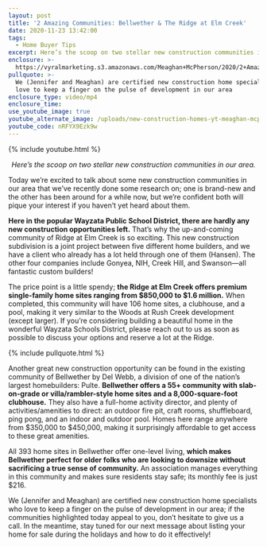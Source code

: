 ```yaml
---
layout: post
title: '2 Amazing Communities: Bellwether & The Ridge at Elm Creek'
date: 2020-11-23 13:42:00
tags:
  - Home Buyer Tips
excerpt: Here’s the scoop on two stellar new construction communities in our area.
enclosure: >-
  https://vyralmarketing.s3.amazonaws.com/Meaghan+McPherson/2020/2+Amazing+Communities_+Bellwether+%26+The+Ridge+at+Elm+Creek.mp4
pullquote: >-
  We (Jennifer and Meaghan) are certified new construction home specialists who
  love to keep a finger on the pulse of development in our area
enclosure_type: video/mp4
enclosure_time:
use_youtube_image: true
youtube_alternate_image: /uploads/new-construction-homes-yt-meaghan-mcpherson.jpg
youtube_code: nRFYX9Ezk9w
---
```


{% include youtube.html %}

<p style="text-align:center;"><em>Here’s the scoop on two stellar new construction communities in our area.</em></p>

Today we’re excited to talk about some new construction communities in our area that we’ve recently done some research on; one is brand-new and the other has been around for a while now, but we’re confident both will pique your interest if you haven’t yet heard about them.&nbsp;

**Here in the popular Wayzata Public School District, there are hardly any new construction opportunities left.** That’s why the up-and-coming community of Ridge at Elm Creek is so exciting. This new construction subdivision is a joint project between five different home builders, and we have a client who already has a lot held through one of them (Hansen). The other four companies include Gonyea, NIH, Creek Hill, and Swanson—all fantastic custom builders\!

The price point is a little spendy; **the Ridge at Elm Creek offers premium single-family home sites ranging from $850,000 to $1.6 million.** When completed, this community will have 106 home sites, a clubhouse, and a pool, making it very similar to the Woods at Rush Creek development (except larger). If you’re considering building a beautiful home in the wonderful Wayzata Schools District, please reach out to us as soon as possible to discuss your options and reserve a lot at the Ridge.&nbsp;

{% include pullquote.html %}

Another great new construction opportunity can be found in the existing community of Bellwether by Del Webb, a division of one of the nation’s largest homebuilders: Pulte. **Bellwether offers a 55+ community with slab-on-grade or villa/rambler-style home sites and a 8,000-square-foot clubhouse.** They also have a full-home activity director, and plenty of activities/amenities to direct: an outdoor fire pit, craft rooms, shuffleboard, ping pong, and an indoor and outdoor pool. Homes here range anywhere from $350,000 to $450,000, making it surprisingly affordable to get access to these great amenities.&nbsp;

All 393 home sites in Bellwether offer one-level living, **which makes Bellwether perfect for older folks who are looking to downsize without sacrificing a true sense of community.** An association manages everything in this community and makes sure residents stay safe; its monthly fee is just $216.&nbsp;

We (Jennifer and Meaghan) are certified new construction home specialists who love to keep a finger on the pulse of development in our area; if the communities highlighted today appeal to you, don’t hesitate to give us a call. In the meantime, stay tuned for our next message about listing your home for sale during the holidays and how to do it effectively\!
